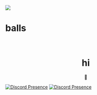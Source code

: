 <p allign="center">
<img src="https://cdn.discordapp.com/attachments/818180413201711125/831857429611806800/aboutme.png">

<h1 allign="center">balls</h1>
<br>
<h1 align="center">hi</h1>



<p align="center"><b>💫</b></p>

[![Discord Presence](https://lanyard.cnrad.dev/api/289437638237224961?borderRadius=5px&idleMessage=not%20doing%20anything&bg=a)](https://discord.com/users/289437638237224961)
[![Discord Presence](https://lanyard.cnrad.dev/api/400492744105000964?borderRadius=5px&idleMessage=not%20doing%20anything&bg=a)](https://discord.com/users/400492744105000964)




